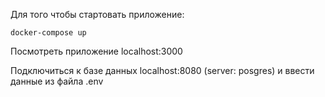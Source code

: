 Для того чтобы стартовать приложение:

```
docker-compose up
```

Посмотреть приложение localhost:3000

Подключиться к базе данных localhost:8080 (server: posgres) и ввести данные из файла .env
